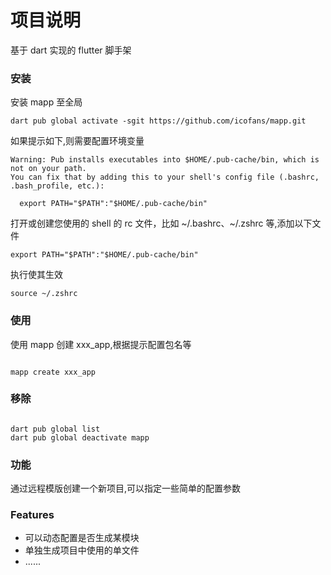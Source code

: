 # 项目说明

基于 dart 实现的 flutter 脚手架

### 安装

安装 mapp 至全局

```
dart pub global activate -sgit https://github.com/icofans/mapp.git
```

如果提示如下,则需要配置环境变量

```
Warning: Pub installs executables into $HOME/.pub-cache/bin, which is not on your path.
You can fix that by adding this to your shell's config file (.bashrc, .bash_profile, etc.):

  export PATH="$PATH":"$HOME/.pub-cache/bin"

```

打开或创建您使用的 shell 的 rc 文件，比如 ~/.bashrc、~/.zshrc 等,添加以下文件

```
export PATH="$PATH":"$HOME/.pub-cache/bin"
```

执行使其生效

```
source ~/.zshrc
```

### 使用

使用 mapp 创建 xxx_app,根据提示配置包名等

```

mapp create xxx_app

```

### 移除

```

dart pub global list
dart pub global deactivate mapp

```

### 功能

通过远程模版创建一个新项目,可以指定一些简单的配置参数

### Features

- 可以动态配置是否生成某模块
- 单独生成项目中使用的单文件
- ......
